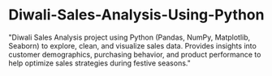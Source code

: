 # Diwali-Sales-Analysis-Using-Python
"Diwali Sales Analysis project using Python (Pandas, NumPy, Matplotlib, Seaborn) to explore, clean, and visualize sales data. Provides insights into customer demographics, purchasing behavior, and product performance to help optimize sales strategies during festive seasons."
